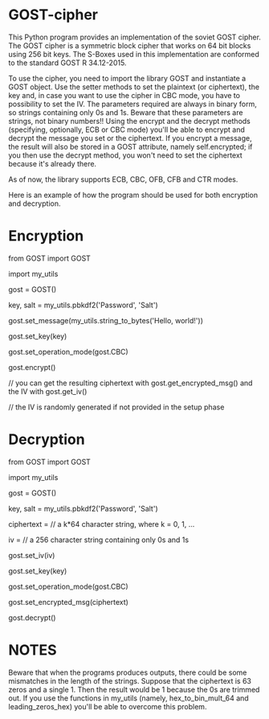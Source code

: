 # GOST-cipher
This Python program provides an implementation of the soviet GOST cipher.
The GOST cipher is a symmetric block cipher that works on 64 bit blocks using 256 bit keys.
The S-Boxes used in this implementation are conformed to the standard GOST R 34.12-2015.

To use the cipher, you need to import the library GOST and instantiate a GOST object.
Use the setter methods to set the plaintext (or ciphertext), the key and, in case you want to use the cipher in CBC mode, you have to possibility to set the IV.
The parameters required are always in binary form, so strings containing only 0s and 1s. Beware that these parameters are strings, not binary numbers!!
Using the encrypt and the decrypt methods (specifying, optionally, ECB or CBC mode) you'll be able to encrypt and decrypt the message you set or the ciphertext.
If you encrypt a message, the result will also be stored in a GOST attribute, namely self.encrypted; if you then use the decrypt method, you won't need to set the ciphertext because it's already there.

As of now, the library supports ECB, CBC, OFB, CFB and CTR modes.

Here is an example of how the program should be used for both encryption and decryption.

# Encryption

from GOST import GOST

import my_utils

gost = GOST()

key, salt = my_utils.pbkdf2('Password', 'Salt')

gost.set_message(my_utils.string_to_bytes('Hello, world!'))

gost.set_key(key)

gost.set_operation_mode(gost.CBC)

gost.encrypt()

// you can get the resulting ciphertext with gost.get_encrypted_msg() and the IV with gost.get_iv()

// the IV is randomly generated if not provided in the setup phase

# Decryption

from GOST import GOST

import my_utils

gost = GOST()

key, salt = my_utils.pbkdf2('Password', 'Salt')

ciphertext = // a k&ast;64 character string, where k = 0, 1, ...

iv = // a 256 character string containing only 0s and 1s

gost.set_iv(iv)

gost.set_key(key)

gost.set_operation_mode(gost.CBC)

gost.set_encrypted_msg(ciphertext)

gost.decrypt()

# NOTES
Beware that when the programs produces outputs, there could be some mismatches in the length of the strings.
Suppose that the ciphertext is 63 zeros and a single 1. Then the result would be 1 because the 0s are trimmed out.
If you use the functions in my_utils (namely, hex_to_bin_mult_64 and leading_zeros_hex) you'll be able to overcome this problem.
